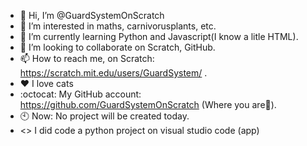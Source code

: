 - 👋 Hi, I’m @GuardSystemOnScratch
- 👀 I’m interested in maths, carnivorusplants, etc.
- 🌱 I’m currently learning Python and Javascript(I know a litle HTML).
- 💞️ I’m looking to collaborate on Scratch, GitHub.
- 📫 How to reach me, on Scratch: https://scratch.mit.edu/users/GuardSystem/ .
- ❤ I love cats
- :octocat: My GitHub account: https://github.com/GuardSystemOnScratch (Where you are🤣).
- 🕙 Now: No project will be created today.
- <> I did code a python project on visual studio code (app)

